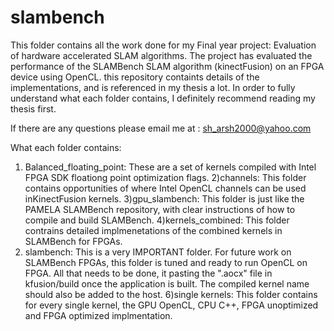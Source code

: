 # slambench

This folder contains all the work done for my Final year project: Evaluation of hardware accelerated SLAM algorithms.
The project has evaluated the performance of the SLAMBench SLAM algorithm (kinectFusion) on an FPGA device using OpenCL.
this repository containts details of the implementations, and is referenced in my thesis a lot. In order to fully understand what each folder contains, I definitely recommend reading my thesis first.  

If there are any questions please email me at : sh_arsh2000@yahoo.com

What each folder contains:
1) Balanced_floating_point: These are a set of kernels compiled with Intel FPGA SDK floationg point optimization flags.
2)channels: This folder contains opportunities of where Intel OpenCL channels can be used inKinectFusion kernels.
3)gpu_slambench: This folder is just like the PAMELA SLAMBench repository, with clear instructions of how to compile and build SLAMBench.
4)kernels_combined: This folder contrains detailed implmenetations of the combined kernels in SLAMBench for FPGAs.
5) slambench: This is a very IMPORTANT folder. For future work on SLAMBench FPGAs, this folder is tuned and ready to run OpenCL on FPGA. All that needs to be done, it pasting the ".aocx" file in kfusion/build once the application is built. The compiled kernel name should also be added to the host.
6)single kernels: This folder contains for every single kernel, the GPU OpenCL, CPU C++, FPGA unoptimized and FPGA optimized implmentation.
